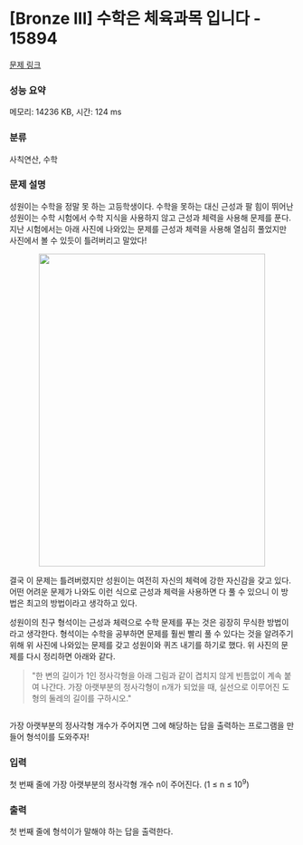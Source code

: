 # [Bronze III] 수학은 체육과목 입니다 - 15894 

[문제 링크](https://www.acmicpc.net/problem/15894) 

### 성능 요약

메모리: 14236 KB, 시간: 124 ms

### 분류

사칙연산, 수학

### 문제 설명

<p>성원이는 수학을 정말 못 하는 고등학생이다. 수학을 못하는 대신 근성과 팔 힘이 뛰어난 성원이는 수학 시험에서 수학 지식을 사용하지 않고 근성과 체력을 사용해 문제를 푼다. 지난 시험에서는 아래 사진에 나와있는 문제를 근성과 체력을 사용해 열심히 풀었지만 사진에서 볼 수 있듯이 틀려버리고 말았다!</p>

<p style="text-align: center;"><img alt="" src="" style="width: 400px; height: 552px;"></p>

<p>결국 이 문제는 틀려버렸지만 성원이는 여전히 자신의 체력에 강한 자신감을 갖고 있다. 어떤 어려운 문제가 나와도 이런 식으로 근성과 체력을 사용하면 다 풀 수 있으니 이 방법은 최고의 방법이라고 생각하고 있다.</p>

<p>성원이의 친구 형석이는 근성과 체력으로 수학 문제를 푸는 것은 굉장히 무식한 방법이라고 생각한다. 형석이는 수학을 공부하면 문제를 훨씬 빨리 풀 수 있다는 것을 알려주기 위해 위 사진에 나와있는 문제를 갖고 성원이와 퀴즈 내기를 하기로 했다. 위 사진의 문제를 다시 정리하면 아래와 같다.</p>

<blockquote>
<p>"한 변의 길이가 1인 정사각형을 아래 그림과 같이 겹치지 않게 빈틈없이 계속 붙여 나간다. 가장 아랫부분의 정사각형이 n개가 되었을 때, 실선으로 이루어진 도형의 둘레의 길이를 구하시오."</p>
</blockquote>

<p style="text-align: center;"><img alt="" src=""></p>

<p>가장 아랫부분의 정사각형 개수가 주어지면 그에 해당하는 답을 출력하는 프로그램을 만들어 형석이를 도와주자!</p>

### 입력 

 <p>첫 번째 줄에 가장 아랫부분의 정사각형 개수 n이 주어진다. (1 ≤ n ≤ 10<sup>9</sup>)</p>

### 출력 

 <p>첫 번째 줄에 형석이가 말해야 하는 답을 출력한다.</p>

